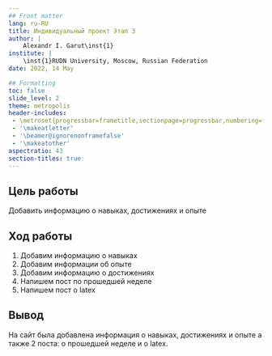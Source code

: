 ```yaml
---
## Front matter
lang: ru-RU
title: Индивидуальный проект Этап 3
author: |
	Alexandr I. Garut\inst{1}
institute: |
	\inst{1}RUDN University, Moscow, Russian Federation
date: 2022, 14 May

## Formatting
toc: false
slide_level: 2
theme: metropolis
header-includes: 
 - \metroset{progressbar=frametitle,sectionpage=progressbar,numbering=fraction}
 - '\makeatletter'
 - '\beamer@ignorenonframefalse'
 - '\makeatother'
aspectratio: 43
section-titles: true
---
```


## Цель работы

Добавить информацию о навыках, достижениях и опыте

## Ход работы

1. Добавим информацию о навыках
2. Добавим информации об опыте
3. Добавим информацию о достижениях
4. Напишем пост по прошедшей неделе
5. Напишем пост о latex

## Вывод

На сайт была добавлена информация о навыках, достижениях и опыте а также 2 поста: о прошедшей неделе и о latex.